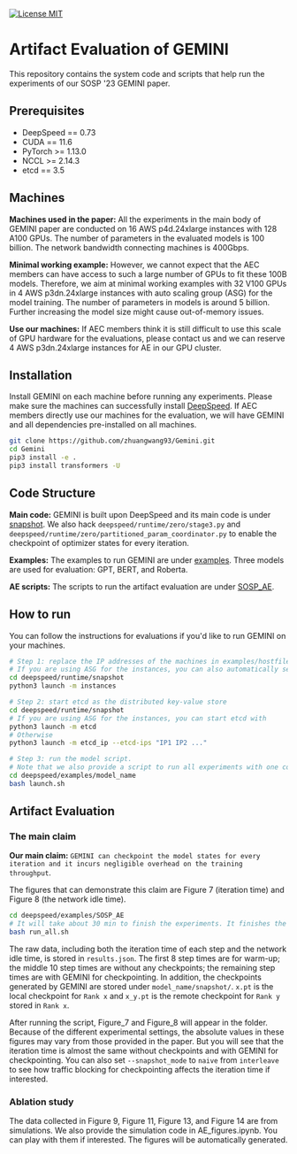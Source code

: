 [![License MIT](https://badgen.net/badge/license/MIT/blue)](https://github.com/Microsoft/DeepSpeed/blob/master/LICENSE)


# Artifact Evaluation of GEMINI

This repository contains the system code and scripts that help run the experiments of our SOSP '23 GEMINI paper.


## Prerequisites

- DeepSpeed == 0.73
- CUDA == 11.6
- PyTorch >= 1.13.0
- NCCL >= 2.14.3
- etcd == 3.5

## Machines

**Machines used in the paper:** All the experiments in the main body of GEMINI paper are conducted on 16 AWS p4d.24xlarge instances with 128 A100 GPUs. The number of parameters in the evaluated models is 100 billion. The network bandwidth connecting machines is 400Gbps.

**Minimal working example:** However, we cannot expect that the AEC members can have access to such a large number of GPUs to fit these 100B models.
Therefore, we aim at minimal working examples with 32 V100 GPUs in 4 AWS p3dn.24xlarge instances with auto scaling group (ASG) for the model training.
The number of parameters in models is around 5 billion. Further increasing the model size might cause out-of-memory issues.

**Use our machines:** If AEC members think it is still difficult to use this scale of GPU hardware for the evaluations, please contact us and we can reserve 4 AWS p3dn.24xlarge instances for AE in our GPU cluster.


## Installation

Install GEMINI on each machine before running any experiments. Please make sure the machines can successfully install [DeepSpeed](https://github.com/microsoft/DeepSpeed).
If AEC members directly use our machines for the evaluation, we will have GEMINI and all dependencies pre-installed on all machines.

```bash
git clone https://github.com/zhuangwang93/Gemini.git
cd Gemini
pip3 install -e .
pip3 install transformers -U 
```

## Code Structure

**Main code:** GEMINI is built upon DeepSpeed and its main code is under [snapshot](deepspeed/runtime/snapshot/). We also hack `deepspeed/runtime/zero/stage3.py` and `deepspeed/runtime/zero/partitioned_param_coordinator.py` to enable the checkpoint of optimizer states for every iteration.

**Examples:** The examples to run GEMINI are under [examples](examples/). Three models are used for evaluation: GPT, BERT, and Roberta.

**AE scripts:** The scripts to run the artifact evaluation are under [SOSP_AE](examples/SOSP_AE).


## How to run

You can follow the instructions for evaluations if you'd like to run GEMINI on your machines.

```bash
# Step 1: replace the IP addresses of the machines in examples/hostfile. 
# If you are using ASG for the instances, you can also automatically set the IP addresses with
cd deepspeed/runtime/snapshot
python3 launch -m instances

# Step 2: start etcd as the distributed key-value store
cd deepspeed/runtime/snapshot
# If you are using ASG for the instances, you can start etcd with
python3 launch -m etcd
# Otherwise
python3 launch -m etcd_ip --etcd-ips "IP1 IP2 ..."

# Step 3: run the model script.
# Note that we also provide a script to run all experiments with one command in the next section.
cd deepspeed/examples/model_name
bash launch.sh
```


## Artifact Evaluation

### The main claim

**Our main claim:** `GEMINI can checkpoint the model states for every iteration and it incurs negligible overhead on the training throughput`.

The figures that can demonstrate this claim are Figure 7 (iteration time) and Figure 8 (the network idle time). 

```bash
cd deepspeed/examples/SOSP_AE
# It will take about 30 min to finish the experiments. It finishes the experiments of the three models.
bash run_all.sh
```
The raw data, including both the iteration time of each step and the network idle time, is stored in `results.json`.
The first 8 step times are for warm-up; the middle 10 step times are without any checkpoints; the remaining step times are with GEMINI for checkpointing.
In addition, the checkpoints generated by GEMINI are stored under `model_name/snapshot/`. `x.pt` is the local checkpoint for `Rank x` and `x_y.pt` is the remote checkpoint for `Rank y` stored in `Rank x`.  

After running the script, Figure_7 and Figure_8 will appear in the folder. 
Because of the different experimental settings, the absolute values in these figures may vary from those provided in the paper. 
But you will see that the iteration time is almost the same without checkpoints and with GEMINI for checkpointing.
You can also set `--snapshot_mode` to `naive` from `interleave` to see how traffic blocking for checkpointing affects the iteration time if interested.

### Ablation study

The data collected in Figure 9, Figure 11, Figure 13, and Figure 14 are from simulations. We also provide the simulation code in AE_figures.ipynb. 
You can play with them if interested. The figures will be automatically generated.
